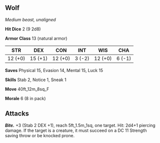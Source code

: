 ## Wolf

*Medium beast, unaligned*

**Hit Dice** 2 (9 2d8)

**Armor Class** 13 (natural armor)

| STR     | DEX     | CON     | INT     | WIS     | CHA     |
|---------|---------|---------|---------|---------|---------|
| 12 (+0) | 15 (+1) | 12 (+0) |  3 (-2) | 12 (+0) |  6 (-1) |

**Saves** Physical 15, Evasion 14, Mental 15, Luck 15

**Skills** Stab 2, Notice 1, Sneak 1

**Move** 40ft_12m_8sq_F

**Morale** 6 (8 in pack)

## Attacks

***Bite.*** +3 (Stab 2 DEX +1), reach 5ft_1.5m_1sq, one target. Hit: 2d4+1 piercing damage. If the target is a creature, it must succeed on a DC 11 Strength saving throw or be knocked prone.

